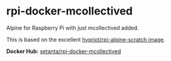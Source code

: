 # rpi-docker-mcollectived

Alpine for Raspberry Pi with just mcollectived added.

This is based on the excellent [hypriot/rpi-alpine-scratch image](https://hub.docker.com/r/hypriot/rpi-alpine-scratch/).

**Docker Hub:** [setanta/rpi-docker-mcollectived](https://hub.docker.com/r/setanta/rpi-docker-mcollectived/)

